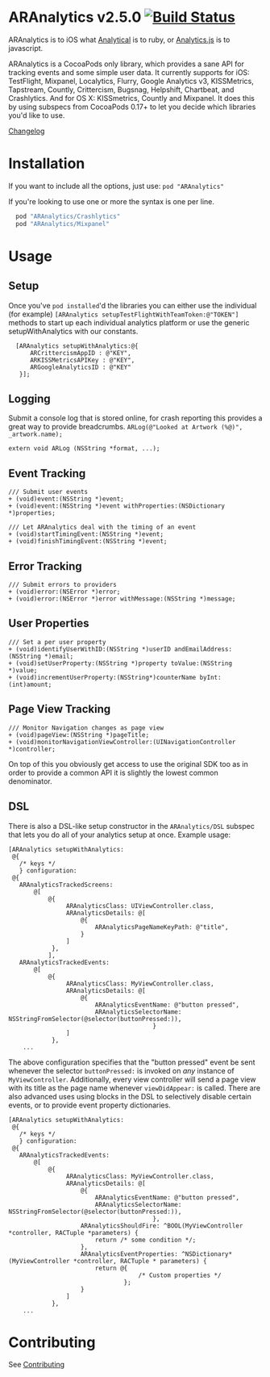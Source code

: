 ARAnalytics v2.5.0 [![Build Status](https://travis-ci.org/orta/ARAnalytics.svg?branch=master)](https://travis-ci.org/orta/ARAnalytics)
================

ARAnalytics is to iOS what [Analytical](https://github.com/jkrall/analytical) is to ruby, or [Analytics.js](http://segmentio.github.com/analytics.js/) is to javascript.

ARAnalytics is a CocoaPods only library, which provides a sane API for tracking events and some simple user data. It currently supports for iOS: TestFlight, Mixpanel, Localytics, Flurry, Google Analytics v3, KISSMetrics, Tapstream, Countly, Crittercism, Bugsnag, Helpshift, Chartbeat, and Crashlytics. And for OS X: KISSmetrics, Countly and Mixpanel. It does this by using subspecs from CocoaPods 0.17+ to let you decide which libraries you'd like to use.

[Changelog](https://github.com/orta/ARAnalytics/blob/master/CHANGELOG.md)

Installation
=====
If you want to include all the options, just use: `pod "ARAnalytics"`

If you're looking to use one or more the syntax is one per line.

``` ruby
  pod "ARAnalytics/Crashlytics"
  pod "ARAnalytics/Mixpanel"
```

Usage
=====

Setup
----

Once you've `pod installed`'d the libraries you can either use the individual (for example) `[ARAnalytics setupTestFlightWithTeamToken:@"TOKEN"]` methods to start up each individual analytics platform or use the generic setupWithAnalytics with our constants.

``` objc
  [ARAnalytics setupWithAnalytics:@{
      ARCrittercismAppID : @"KEY",
      ARKISSMetricsAPIKey : @"KEY",
      ARGoogleAnalyticsID : @"KEY"
   }];
```

Logging
----
Submit a console log that is stored online, for crash reporting this provides a great way to provide breadcrumbs. `ARLog(@"Looked at Artwork (%@)", _artwork.name);`

``` objc
extern void ARLog (NSString *format, ...);
```

Event Tracking
----
``` objc
/// Submit user events
+ (void)event:(NSString *)event;
+ (void)event:(NSString *)event withProperties:(NSDictionary *)properties;

/// Let ARAnalytics deal with the timing of an event
+ (void)startTimingEvent:(NSString *)event;
+ (void)finishTimingEvent:(NSString *)event;
```

Error Tracking
----
``` objc
/// Submit errors to providers
+ (void)error:(NSError *)error;
+ (void)error:(NSError *)error withMessage:(NSString *)message;
```

User Properties
----
``` objc
/// Set a per user property
+ (void)identifyUserWithID:(NSString *)userID andEmailAddress:(NSString *)email;
+ (void)setUserProperty:(NSString *)property toValue:(NSString *)value;
+ (void)incrementUserProperty:(NSString*)counterName byInt:(int)amount;
```

Page View Tracking
----
``` objc
/// Monitor Navigation changes as page view
+ (void)pageView:(NSString *)pageTitle;
+ (void)monitorNavigationViewController:(UINavigationController *)controller;
```

On top of this you obviously get access to use the original SDK too as in order to provide a common API it is slightly the lowest common denominator.

DSL
----
There is also a DSL-like setup constructor in the `ARAnalytics/DSL` subspec that lets you do all of your analytics setup at once. Example usage:

``` objc
[ARAnalytics setupWithAnalytics:
 @{
   /* keys */
   } configuration:
 @{
   ARAnalyticsTrackedScreens:
       @[
           @{
                ARAnalyticsClass: UIViewController.class,
                ARAnalyticsDetails: @[
                    @{
                        ARAnalyticsPageNameKeyPath: @"title",
					}
                ]
            },
           ],
   ARAnalyticsTrackedEvents:
       @[
           @{
                ARAnalyticsClass: MyViewController.class,
                ARAnalyticsDetails: @[
                    @{
                        ARAnalyticsEventName: @"button pressed",
                        ARAnalyticsSelectorName: NSStringFromSelector(@selector(buttonPressed:)),
										}
                ]
            },
    ...
```

The above configuration specifies that the "button pressed" event be sent whenever the selector `buttonPressed:` is invoked on *any* instance of `MyViewController`. Additionally, every view controller will send a page view with its title as the page name whenever `viewDidAppear:` is called. There are also advanced uses using blocks in the DSL to selectively disable certain events, or to provide event property dictionaries.

``` objc
[ARAnalytics setupWithAnalytics:
 @{
   /* keys */
   } configuration:
 @{
   ARAnalyticsTrackedEvents:
       @[
           @{
                ARAnalyticsClass: MyViewController.class,
                ARAnalyticsDetails: @[
                    @{
                        ARAnalyticsEventName: @"button pressed",
                        ARAnalyticsSelectorName: NSStringFromSelector(@selector(buttonPressed:)),
										},
                    ARAnalyticsShouldFire: ^BOOL(MyViewController *controller, RACTuple *parameters) {
                        return /* some condition */;
                    },
                    ARAnalyticsEventProperties: ^NSDictionary*(MyViewController *controller, RACTuple * parameters) {
                        return @{
                                    /* Custom properties */
                                };
                    }
                ]
            },
    ...
```

Contributing
====
See [Contributing](https://github.com/orta/ARAnalytics/blob/master/CONTRIBUTING.md)
